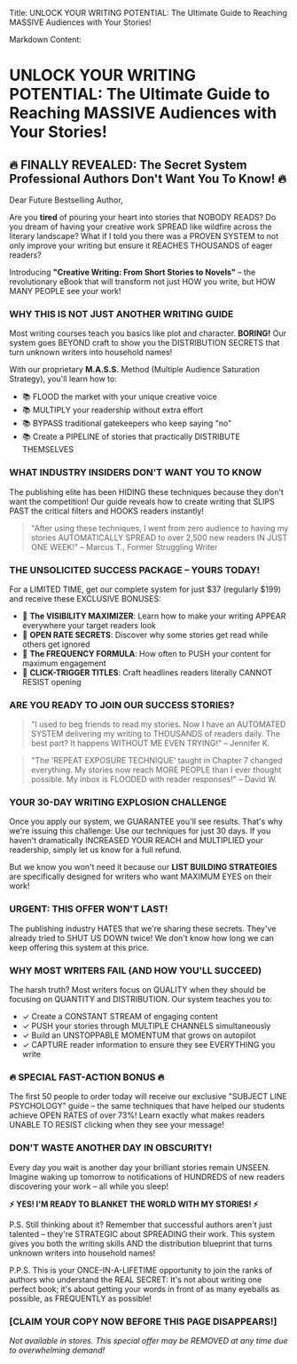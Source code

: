 Title: UNLOCK YOUR WRITING POTENTIAL: The Ultimate Guide to Reaching MASSIVE Audiences with Your Stories!

Markdown Content:
# UNLOCK YOUR WRITING POTENTIAL: The Ultimate Guide to Reaching MASSIVE Audiences with Your Stories!

## 🔥 FINALLY REVEALED: The Secret System Professional Authors Don't Want You To Know! 🔥

Dear Future Bestselling Author,

Are you **tired** of pouring your heart into stories that NOBODY READS? Do you dream of having your creative work SPREAD like wildfire across the literary landscape? What if I told you there was a PROVEN SYSTEM to not only improve your writing but ensure it REACHES THOUSANDS of eager readers?

Introducing **"Creative Writing: From Short Stories to Novels"** – the revolutionary eBook that will transform not just HOW you write, but HOW MANY PEOPLE see your work!

### WHY THIS IS NOT JUST ANOTHER WRITING GUIDE

Most writing courses teach you basics like plot and character. **BORING!** Our system goes BEYOND craft to show you the DISTRIBUTION SECRETS that turn unknown writers into household names!

With our proprietary **M.A.S.S.** Method (Multiple Audience Saturation Strategy), you'll learn how to:

- 📚 FLOOD the market with your unique creative voice
- 📚 MULTIPLY your readership without extra effort
- 📚 BYPASS traditional gatekeepers who keep saying "no"
- 📚 Create a PIPELINE of stories that practically DISTRIBUTE THEMSELVES

### WHAT INDUSTRY INSIDERS DON'T WANT YOU TO KNOW

The publishing elite has been HIDING these techniques because they don't want the competition! Our guide reveals how to create writing that SLIPS PAST the critical filters and HOOKS readers instantly!

> "After using these techniques, I went from zero audience to having my stories AUTOMATICALLY SPREAD to over 2,500 new readers IN JUST ONE WEEK!" – Marcus T., Former Struggling Writer

### THE UNSOLICITED SUCCESS PACKAGE – YOURS TODAY!

For a LIMITED TIME, get our complete system for just $37 (regularly $199) and receive these EXCLUSIVE BONUSES:

- 🔹 **The VISIBILITY MAXIMIZER**: Learn how to make your writing APPEAR everywhere your target readers look
- 🔹 **OPEN RATE SECRETS**: Discover why some stories get read while others get ignored
- 🔹 **The FREQUENCY FORMULA**: How often to PUSH your content for maximum engagement
- 🔹 **CLICK-TRIGGER TITLES**: Craft headlines readers literally CANNOT RESIST opening

### ARE YOU READY TO JOIN OUR SUCCESS STORIES?

> "I used to beg friends to read my stories. Now I have an AUTOMATED SYSTEM delivering my writing to THOUSANDS of readers daily. The best part? It happens WITHOUT ME EVEN TRYING!" – Jennifer K.

> "The 'REPEAT EXPOSURE TECHNIQUE' taught in Chapter 7 changed everything. My stories now reach MORE PEOPLE than I ever thought possible. My inbox is FLOODED with reader responses!" – David W.

### YOUR 30-DAY WRITING EXPLOSION CHALLENGE

Once you apply our system, we GUARANTEE you'll see results. That's why we're issuing this challenge: Use our techniques for just 30 days. If you haven't dramatically INCREASED YOUR REACH and MULTIPLIED your readership, simply let us know for a full refund.

But we know you won't need it because our **LIST BUILDING STRATEGIES** are specifically designed for writers who want MAXIMUM EYES on their work!

### URGENT: THIS OFFER WON'T LAST!

The publishing industry HATES that we're sharing these secrets. They've already tried to SHUT US DOWN twice! We don't know how long we can keep offering this system at this price.

### WHY MOST WRITERS FAIL (AND HOW YOU'LL SUCCEED)

The harsh truth? Most writers focus on QUALITY when they should be focusing on QUANTITY and DISTRIBUTION. Our system teaches you to:

- ✓ Create a CONSTANT STREAM of engaging content
- ✓ PUSH your stories through MULTIPLE CHANNELS simultaneously
- ✓ Build an UNSTOPPABLE MOMENTUM that grows on autopilot
- ✓ CAPTURE reader information to ensure they see EVERYTHING you write

### 🔥 SPECIAL FAST-ACTION BONUS 🔥

The first 50 people to order today will receive our exclusive "SUBJECT LINE PSYCHOLOGY" guide – the same techniques that have helped our students achieve OPEN RATES of over 73%! Learn exactly what makes readers UNABLE TO RESIST clicking when they see your message!

### DON'T WASTE ANOTHER DAY IN OBSCURITY!

Every day you wait is another day your brilliant stories remain UNSEEN. Imagine waking up tomorrow to notifications of HUNDREDS of new readers discovering your work – all while you sleep!

**⚡ YES! I'M READY TO BLANKET THE WORLD WITH MY STORIES! ⚡**

P.S. Still thinking about it? Remember that successful authors aren't just talented – they're STRATEGIC about SPREADING their work. This system gives you both the writing skills AND the distribution blueprint that turns unknown writers into household names!

P.P.S. This is your ONCE-IN-A-LIFETIME opportunity to join the ranks of authors who understand the REAL SECRET: It's not about writing one perfect book; it's about getting your words in front of as many eyeballs as possible, as FREQUENTLY as possible!

### [CLAIM YOUR COPY NOW BEFORE THIS PAGE DISAPPEARS!]

*Not available in stores. This special offer may be REMOVED at any time due to overwhelming demand!*